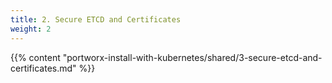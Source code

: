 ```yaml
---
title: 2. Secure ETCD and Certificates
weight: 2
---
```


{{% content "portworx-install-with-kubernetes/shared/3-secure-etcd-and-certificates.md" %}}